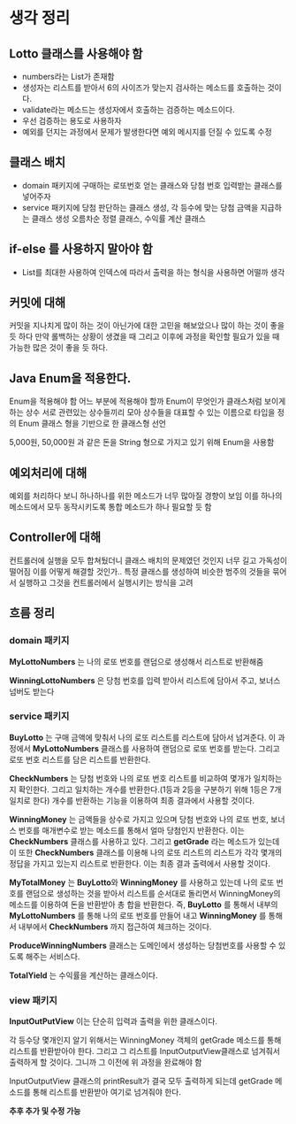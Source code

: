 # 생각 정리
## Lotto 클래스를 사용해야 함
- numbers라는 List가 존재함
- 생성자는 리스트를 받아서 6의 사이즈가 맞는지 검사하는 메소드를 호출하는 것이다.
- validate라는 메소드는 생성자에서 호출하는 검증하는 메소드이다.
- 우선 검증하는 용도로 사용하자
- 예외를 던지는 과정에서 문제가 발생한다면 예외 메시지를 던질 수 있도록 수정

## 클래스 배치
- domain 패키지에 구매하는 로또번호 얻는 클래스와 당첨 번호 입력받는 클래스를 넣어주자
- service 패키지에 당첨 판단하는 클래스 생성, 각 등수에 맞는 당첨 금액을 지급하는 클래스 생성 오름차순 정렬 클래스, 수익률 계산 클래스

## if-else 를 사용하지 말아야 함
- List를 최대한 사용하여 인덱스에 따라서 출력을 하는 형식을 사용하면 어떨까 생각

## 커밋에 대해
커밋을 지나치게 많이 하는 것이 아닌가에 대한 고민을 해보았으나 많이 하는 것이 좋을 듯 하다
만약 롤백하는 상황이 생겼을 때 그리고 이후에 과정을 확인할 필요가 있을 때 가능한 많은 것이 좋을 듯 하다.

## Java Enum을 적용한다.
Enum을 적용해야 함
어느 부분에 적용해야 할까
Enum이 무엇인가
클래스처럼 보이게 하는 상수
서로 관련있는 상수들끼리 모아 상수들을 대표할 수 있는 이름으로 타입을 정의
Enum 클래스 형을 기반으로 한 클래스형 선언

5,000원, 50,000원 과 같은 돈을 String 형으로 가지고 있기 위해 Enum을 사용함

## 예외처리에 대해
예외를 처리하다 보니 하나하나를 위한 메소드가 너무 많아질 경향이 보임
이를 하나의 메소드에서 모두 동작시키도록 통합 메소드가 하나 필요할 듯 함

## Controller에 대해
컨트롤러에 실행을 모두 합쳐뒀더니 클래스 배치의 문제였던 것인지 너무 길고 가독성이 떨어짐
이를 어떻게 해결할 것인가..
특정 클래스를 생성하여 비슷한 범주의 것들을 묶어서 실행하고 그것을 컨트롤러에서 실행시키는 방식을 고려

## 흐름 정리
### **domain** 패키지
**MyLottoNumbers** 는 나의 로또 번호를 랜덤으로 생성해서 리스트로 반환해줌

**WinningLottoNumbers** 은 당첨 번호를 입력 받아서 리스트에 담아서 주고, 보너스 넘버도 받는다

### **service** 패키지
**BuyLotto** 는 구매 금액에 맞춰서 나의 로또 리스트를 리스트에 담아서 넘겨준다.
이 과정에서 **MyLottoNumbers** 클래스를 사용하여 랜덤으로 로또 번호를 받는다.
그리고 로또 번호 리스트를 담은 리스트를 반환한다.

**CheckNumbers** 는 당첨 번호와 나의 로또 번호 리스트를 비교하여 몇개가 일치하는지 확인한다.
그리고 일치하는 개수를 반환한다.(1등과 2등을 구분하기 위해 1등은 7개 일치로 한다)
개수를 반환하는 기능을 이용하여 최종 결과에서 사용할 것이다.

**WinningMoney** 는 금액들을 상수로 가지고 있으며 당첨 번호와 나의 로또 번호, 보너스 번호를 매개변수로 받는 메소드를 통해서 얼마 당첨인지 반환한다.
이는 **CheckNumbers** 클래스를 사용하고 있다.
그리고 **getGrade** 라는 메소드가 있는데 이 또한 **CheckNumbers** 클래스를 이용해 나의 로또 리스트의 리스트가 각각 몇개의 정답을 가지고 있는지 리스트로 반환한다.
이는 최종 결과 출력에서 사용할 것이다.

**MyTotalMoney** 는 **BuyLotto**와 **WinningMoney** 를 사용하고 있는데 나의 로또 번호를 랜덤으로 생성하는 것을 받아서 리스트를 순서대로 돌리면서 WinningMoney의 메소드를 이용하여 돈을 반환받아 총 합을 반환한다.
즉, **BuyLotto** 를 통해서 내부의 **MyLottoNumbers** 를 통해 나의 로또 번호를 만들어 내고 **WinningMoney** 를 통해서 내부에서 **CheckNumbers** 까지 접근하여 체크하는 것이다.

**ProduceWinningNumbers** 클래스는 도메인에서 생성하는 당첨번호를 사용할 수 있도록 해주는 서비스다.

**TotalYield** 는 수익률을 계산하는 클래스이다.

### view 패키지
**InputOutPutView** 이는 단순히 입력과 출력을 위한 클래스이다.


각 등수당 몇개인지 알기 위해서는 WinningMoney 객체의 getGrade 메소드를 통해 리스트를 반환받아야 한다.
그리고 그 리스트를 InputOutputView클래스로 넘겨줘서 출력하게 할 것이다.
그니까 그 이전에 위 과정을 완료해야 함

InputOutputView 클래스의 printResult가 결국 모두 출력하게 되는데
getGrade 메소드를 통해 리스트를 반환받아 여기로 넘겨줘야 한다.


**추후 추가 및 수정 가능**